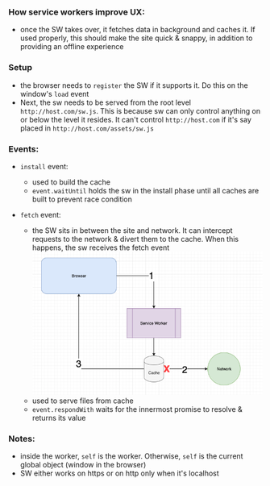 ### How service workers improve UX:

- once the SW takes over, it fetches data in background and caches it. If used properly, this should make the site quick & snappy, in addition to providing an offline experience

### Setup

- the browser needs to `register` the SW if it supports it. Do this on the window's `load` event
- Next, the sw needs to be served from the root level `http://host.com/sw.js`. This is because sw can only control anything on or below the level it resides. It can't control `http://host.com` if it's say placed in `http://host.com/assets/sw.js`

### Events:

- `install` event:

  - used to build the cache
  - `event.waitUntil` holds the sw in the install phase until all caches are built to prevent race condition

- `fetch` event:
  - the SW sits in between the site and network. It can intercept requests to the network & divert them to the cache. When this happens, the sw receives the fetch event
    <img src="./images/cache-first-strategy.png" alt="sw-cache-first-strategy">
  - used to serve files from cache
  - `event.respondWith` waits for the innermost promise to resolve & returns its value

### Notes:

- inside the worker, `self` is the worker. Otherwise, `self` is the current global object (window in the browser)
- SW either works on https or on http only when it's localhost
